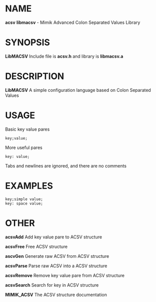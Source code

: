 # NAME

**acsv** **libmacsv** - Mimik Advanced Colon Separated Values Library

# SYNOPSIS

**LibMACSV** Include file is **acsv.h** and library is **libmacsv.a**

# DESCRIPTION

**LibMACSV** A simple configuration language based on Colon Separated Values

# USAGE

Basic key value pares

```ACSV
key;value;
```

More useful pares

```ACSV
key: value;
```

Tabs and newlines are ignored,
and there are no comments

# EXAMPLES

```ACSV
key;simple value;
key: space value;
```

# OTHER

**acsvAdd** Add key value pare to ACSV structure

**acsvFree** Free ACSV structure

**ascvGen** Generate raw ACSV from ACSV structure

**acsvParse** Parse raw ACSV into a ACSV structure

**acsvRemove** Remove key value pare from ACSV structure

**acsvSearch** Search for key in ACSV structure

**MIMIK_ACSV** The ACSV structure documentation
